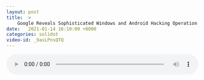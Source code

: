 ```yaml
---
layout: post
title:  >
    Google Reveals Sophisticated Windows and Android Hacking Operation
date:   2021-01-14 16:10:00 +0000
categories: solidot
video-id: _9asLPnsQTQ
---
```


<audio src="/assets/2aff1cd76f19528221c926bf3e45296f.mp3" style="width: 100%;" controls></audio>

